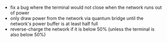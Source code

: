 - fix a bug where the terminal would not close when the network runs out of power
- only draw power from the network via quantum bridge until the network's power buffer is at least half full
- reverse-charge the network if it is below 50% (unless the terminal is also below 50%)
